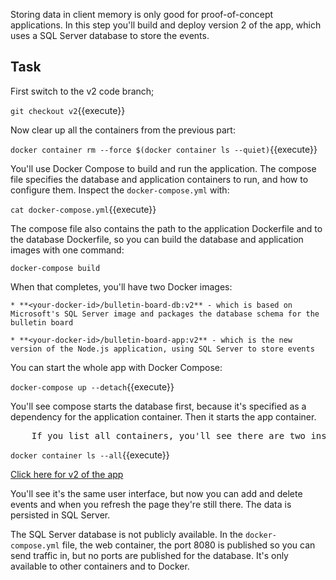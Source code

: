Storing data in client memory is only good for proof-of-concept applications. In this step you'll build and deploy version 2 of the app, which uses a SQL Server database to store the events.

## Task

First switch to the v2 code branch;

```git checkout v2```{{execute}}

Now clear up all the containers from the previous part:

```docker container rm --force $(docker container ls --quiet)```{{execute}}

You'll use Docker Compose to build and run the application. The compose file specifies the database and application containers to run, and how to configure them. Inspect the `docker-compose.yml` with:

```cat docker-compose.yml```{{execute}}

The compose file also contains the path to the application Dockerfile and to the database Dockerfile, so you can build the database and application images with one command:

```docker-compose build```

When that completes, you'll have two Docker images:

    * **<your-docker-id>/bulletin-board-db:v2** - which is based on Microsoft's SQL Server image and packages the database schema for the bulletin board

    * **<your-docker-id>/bulletin-board-app:v2** - which is the new version of the Node.js application, using SQL Server to store events

You can start the whole app with Docker Compose:

```docker-compose up --detach```{{execute}}

You'll see compose starts the database first, because it's specified as a dependency for the application container. Then it starts the app container.

<pre>
    If you list all containers, you'll see there are two instances of the app container. One container started before the database was ready, so it failed - and then Docker Compose started a replacement container, which did connect to the database.
</pre>

```docker container ls --all```{{execute}}

[Click here for v2 of the app](https://[[HOST_SUBDOMAIN]]-8080-[[KATACODA_HOST]].environments.katacoda.com/)

You'll see it's the same user interface, but now you can add and delete events and when you refresh the page they're still there. The data is persisted in SQL Server.

The SQL Server database is not publicly available. In the `docker-compose.yml` file, the web container, the port 8080 is published so you can send traffic in, but no ports are published for the database. It's only available to other containers and to Docker.